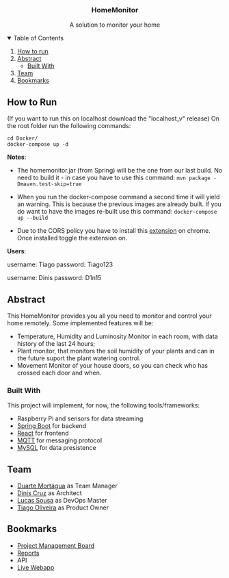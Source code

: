 <!--
*** Thanks for checking out the Best-README-Template. If you have a suggestion
*** that would make this better, please fork the repo and create a pull request
*** or simply open an issue with the tag "enhancement".
*** Thanks again! Now go create something AMAZING! :D
-->



<!-- PROJECT SHIELDS -->
<!--
*** I'm using markdown "reference style" links for readability.
*** Reference links are enclosed in brackets [ ] instead of parentheses ( ).
*** See the bottom of this document for the declaration of the reference variables
*** for contributors-url, forks-url, etc. This is an optional, concise syntax you may use.
*** https://www.markdownguide.org/basic-syntax/#reference-style-links
-->
<!-- [![Contributors][contributors-shield]][contributors-url]
[![Forks][forks-shield]][forks-url]
[![Stargazers][stars-shield]][stars-url]
[![Issues][issues-shield]][issues-url]
[![MIT License][license-shield]][license-url]
[![LinkedIn][linkedin-shield]][linkedin-url] -->



<!-- PROJECT LOGO -->
<br />
<p align="center">
  <!-- <a href="https://github.com/l-sousa/ies-home-automation">
    <img src="images/logo.png" alt="Logo" width="80" height="80">
  </a> -->

  <h3 align="center">HomeMonitor</h3>

  <p align="center">
    A solution to monitor your home
    <!-- <br />
    <a href="https://github.com/othneildrew/Best-README-Template"><strong>Explore the docs »</strong></a>
    <br /> -->
    <br />
    <!-- <a href="https://github.com/othneildrew/Best-README-Template">View Demo</a>
    ·
    <a href="https://github.com/othneildrew/Best-README-Template/issues">Report Bug</a>
    ·
    <a href="https://github.com/othneildrew/Best-README-Template/issues">Request Feature</a>
  </p> -->
</p>



<!-- TABLE OF CONTENTS -->
<details open="open">
  <summary>Table of Contents</summary>
  <ol>
    <li><a href="#how-to-run">How to run</a></li>
    <li>
      <a href="#abstract">Abstract</a>
      <ul>
        <li><a href="#built-with">Built With</a></li>
      </ul>
    </li>
    <li><a href="#team">Team</a> </li>
    <li><a href="#bookmarks">Bookmarks</a></li>
  </ol>
</details>

<!-- RUN  -->
## How to Run
(If you want to run this on localhost download the "localhost_v" release)
On the root folder run the following commands:

```
cd Docker/
docker-compose up -d
```

**Notes**:
* The homemonitor.jar (from Spring) will be the one from our last build. No need to build it - in case you have to use this command: 
  ```mvn package -Dmaven.test-skip=true```

* When you run the docker-compose command a second time it will yield an warning. This is because the previous images are already built. If you do want to have the images re-built use this command: 
  ```docker-compose up --build```
* Due to the CORS policy you have to install this [extension](https://chrome.google.com/webstore/detail/allow-cors-access-control/lhobafahddgcelffkeicbaginigeejlf) on chrome. Once installed toggle the extension on.  

**Users**:

  username: Tiago 
  password: Tiago123

  username: Dinis
  password: D1n15




<!-- ABOUT THE PROJECT -->
## Abstract

<!-- [![Product Name Screen Shot][product-screenshot]](https://example.com) -->

This HomeMonitor provides you all you need to monitor and control your home remotely. Some implemented features will be:
* Temperature, Humidity and Luminosity Monitor in each room, with data history of the last 24 hours;
* Plant monitor, that monitors the soil humidity of your plants and can in the future suport the plant watering control.
* Movement Monitor of your house doors, so you can check who has crossed each door and when.

### Built With

This project will implement, for now, the following tools/frameworks:
* Raspberry Pi and sensors for data streaming
* [Spring Boot](https://spring.io/projects/spring-boot) for backend
* [React](https://reactjs.org) for frontend
* [MQTT](https://mqtt.org/) for messaging protocol
* [MySQL](https://www.mysql.com) for data presistence

<!-- GETTING STARTED -->
## Team

* [Duarte Mortágua](https://github.com/DNTM2802) as Team Manager
* [Dinis Cruz](https://github.com/Barroqueiro) as Architect
* [Lucas Sousa](https://github.com/l-sousa) as DevOps Master
* [Tiago Oliveira](https://github.com/TiagoOliveira0) as Product Owner

## Bookmarks

* [Project Management Board](https://github.com/l-sousa/ies-home-automation/projects/1)
* [Reports](https://drive.google.com/drive/folders/1DfaJ5LZ0kh2Dr1oSiN9wNIbAP4SvgqBq?usp=sharing)
* API
* [Live Webapp](http://35.246.39.11/)

<!-- MARKDOWN LINKS & IMAGES -->
<!-- https://www.markdownguide.org/basic-syntax/#reference-style-links -->
[contributors-shield]: https://img.shields.io/github/contributors/othneildrew/Best-README-Template.svg?style=for-the-badge
[contributors-url]: https://github.com/l-sousa/ies-home-automation/graphs/contributors
[issues-shield]: https://img.shields.io/github/issues/othneildrew/Best-README-Template.svg?style=for-the-badge
[issues-url]: https://github.com/l-sousa/ies-home-automation/issues
[product-screenshot]: images/screenshot.png
